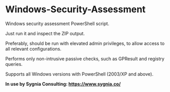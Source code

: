# Windows-Security-Assessment
Windows security assessment PowerShell script.

Just run it and inspect the ZIP output.

Preferably, should be run with elevated admin privileges, to allow access to all relevant configurations.

Performs only non-intrusive passive checks, such as GPResult and registry queries.

Supports all Windows versions with PowerShell (2003/XP and above).

**In use by Sygnia Consulting: https://www.sygnia.co/**
